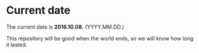 # Current date

The current date is **2016.10.08.** (YYYY.MM.DD.)

This repository will be good when the world ends, so we will know how long it lasted.